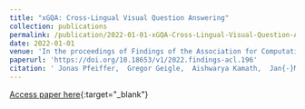```yaml
---
title: "xGQA: Cross-Lingual Visual Question Answering"
collection: publications
permalink: /publication/2022-01-01-xGQA-Cross-Lingual-Visual-Question-Answering
date: 2022-01-01
venue: 'In the proceedings of Findings of the Association for Computational Linguistics: ACL 2022, Dublin, Ireland, May 22-27, 2022'
paperurl: 'https://doi.org/10.18653/v1/2022.findings-acl.196'
citation: ' Jonas Pfeiffer,  Gregor Geigle,  Aishwarya Kamath,  Jan{-}Martin Steitz,  Stefan Roth,  Ivan Vulic,  Iryna Gurevych, &quot;xGQA: Cross-Lingual Visual Question Answering.&quot; In the proceedings of Findings of the Association for Computational Linguistics: ACL 2022, Dublin, Ireland, May 22-27, 2022, 2022.'
---
```

[Access paper here](https://doi.org/10.18653/v1/2022.findings-acl.196){:target="_blank"}
